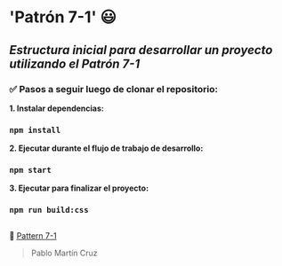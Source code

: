# **'Patrón 7-1'** :smiley:

## *Estructura inicial para desarrollar un proyecto utilizando el Patrón 7-1*
  
### :white_check_mark: Pasos a seguir luego de clonar el repositorio:  
 
**1. Instalar dependencias:** 
  
### `npm install`  

**2. Ejecutar durante el flujo de trabajo de desarrollo:** 
 
### `npm start`

**3. Ejecutar para finalizar el proyecto:**

### `npm run build:css`

##
     
:link: [Pattern 7-1](https://sass-guidelin.es/#architecture)

> Pablo Martín Cruz
